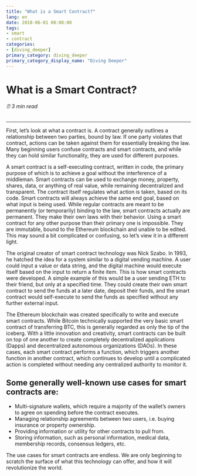 ```yaml
---
title: "What is a Smart Contract?"
lang: en
date: 2018-06-01 00:08:00
tags:
- smart
- contract
categories:
- [diving_deeper]
primary_category: diving_deeper
primary_category_display_name: "Diving Deeper"
---
```


# __What is a Smart Contract?__
###### ⏰ 3 min read
***

First, let’s look at what a contract is. A contract generally outlines a relationship between two parties, bound by law. If one party violates that contract, actions can be taken against them for essentially breaking the law. Many beginning users confuse contracts and smart contracts, and while they can hold similar functionality, they are used for different purposes.

A smart contract is a self-executing contract, written in code, the primary purpose of which is to achieve a goal without the interference of a middleman. Smart contracts can be used to exchange money, property, shares, data, or anything of real value, while remaining decentralized and transparent. The contract itself regulates what action is taken, based on its code. Smart contracts will always achieve the same end goal, based on what input is being used. While regular contracts are meant to be permanently (or temporarily) binding to the law, smart contracts actually are permanent. They make their own laws with their behavior. Using a smart contract for any other purpose than their primary one is impossible. They are immutable, bound to the Ethereum blockchain and unable to be edited. This may sound a bit complicated or confusing, so let’s view it in a different light. 

The original creator of smart contract technology was Nick Szabo. In 1993, he hatched the idea for a system similar to a digital vending machine. A user could input a value or data string, and the digital machine would execute itself based on the input to return a finite item. This is how smart contracts were developed. A simple example of this would be a user sending ETH to their friend, but only at a specified time. They could create their own smart contract to send the funds at a later date, deposit their funds, and the smart contract would self-execute to send the funds as specified without any further external input. 

The Ethereum blockchain was created specifically to write and execute smart contracts. While Bitcoin technically supported the very basic smart contract of transferring BTC, this is generally regarded as only the tip of the iceberg. With a little innovation and creativity, smart contracts can be built on top of one another to create completely decentralized applications (Dapps) and decentralized autonomous organizations (DAOs). In these cases, each smart contract performs a function, which triggers another function in another contract, which continues to develop until a complicated action is completed without needing any centralized authority to monitor it. 

## __Some generally well-known use cases for smart contracts are:__

* Multi-signature wallets, which require a majority of the wallet’s owners to agree on spending before the contract executes.
* Managing relationship agreements between two users, i.e. buying insurance or property ownership.
* Providing information or utility for other contracts to pull from.
* Storing information, such as personal information, medical data, membership records, consensus ledgers, etc. 

The use cases for smart contracts are endless. We are only beginning to scratch the surface of what this technology can offer, and how it will revolutionize the world. 
